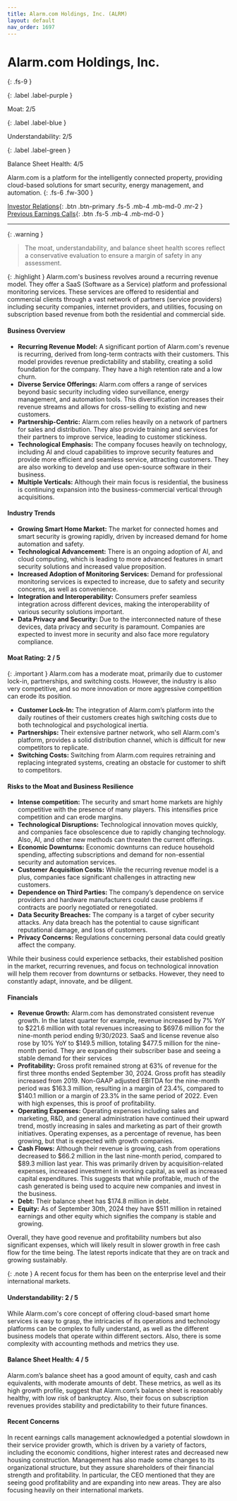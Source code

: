 ```yaml
---
title: Alarm.com Holdings, Inc. (ALRM)
layout: default
nav_order: 1697
---
```


# Alarm.com Holdings, Inc.
{: .fs-9 }

{: .label .label-purple }

Moat: 2/5

{: .label .label-blue }

Understandability: 2/5

{: .label .label-green }

Balance Sheet Health: 4/5

Alarm.com is a platform for the intelligently connected property, providing cloud-based solutions for smart security, energy management, and automation.
{: .fs-6 .fw-300 }

[Investor Relations](https://www.google.com/search?q=ALRM+investor+relations){: .btn .btn-primary .fs-5 .mb-4 .mb-md-0 .mr-2 }
[Previous Earnings Calls](https://discountingcashflows.com/company/ALRM/transcripts/){: .btn .fs-5 .mb-4 .mb-md-0 }

---

{: .warning }
>The moat, understandability, and balance sheet health scores reflect a conservative evaluation to ensure a margin of safety in any assessment.



{: .highlight }
Alarm.com's business revolves around a recurring revenue model. They offer a SaaS (Software as a Service) platform and professional monitoring services. These services are offered to residential and commercial clients through a vast network of partners (service providers) including security companies, internet providers, and utilities, focusing on subscription based revenue from both the residential and commercial side.

#### Business Overview
*   **Recurring Revenue Model:** A significant portion of Alarm.com's revenue is recurring, derived from long-term contracts with their customers. This model provides revenue predictability and stability, creating a solid foundation for the company. They have a high retention rate and a low churn.
*   **Diverse Service Offerings:** Alarm.com offers a range of services beyond basic security including video surveillance, energy management, and automation tools. This diversification increases their revenue streams and allows for cross-selling to existing and new customers.
*   **Partnership-Centric:** Alarm.com relies heavily on a network of partners for sales and distribution. They also provide training and services for their partners to improve service, leading to customer stickiness.
*   **Technological Emphasis:** The company focuses heavily on technology, including AI and cloud capabilities to improve security features and provide more efficient and seamless service, attracting customers. They are also working to develop and use open-source software in their business.
*   **Multiple Verticals:** Although their main focus is residential, the business is continuing expansion into the business-commercial vertical through acquisitions.

#### Industry Trends
*   **Growing Smart Home Market:** The market for connected homes and smart security is growing rapidly, driven by increased demand for home automation and safety.
*   **Technological Advancement:** There is an ongoing adoption of AI, and cloud computing, which is leading to more advanced features in smart security solutions and increased value proposition.
*   **Increased Adoption of Monitoring Services:** Demand for professional monitoring services is expected to increase, due to safety and security concerns, as well as convenience.
*   **Integration and Interoperability:** Consumers prefer seamless integration across different devices, making the interoperability of various security solutions important.
*   **Data Privacy and Security:** Due to the interconnected nature of these devices, data privacy and security is paramount. Companies are expected to invest more in security and also face more regulatory compliance.

#### Moat Rating: 2 / 5
{: .important }
Alarm.com has a moderate moat, primarily due to customer lock-in, partnerships, and switching costs. However, the industry is also very competitive, and so more innovation or more aggressive competition can erode its position.
*   **Customer Lock-In:** The integration of Alarm.com’s platform into the daily routines of their customers creates high switching costs due to both technological and psychological inertia.
*   **Partnerships:** Their extensive partner network, who sell Alarm.com's platform, provides a solid distribution channel, which is difficult for new competitors to replicate.
*   **Switching Costs:** Switching from Alarm.com requires retraining and replacing integrated systems, creating an obstacle for customer to shift to competitors.

#### Risks to the Moat and Business Resilience
*   **Intense competition:** The security and smart home markets are highly competitive with the presence of many players. This intensifies price competition and can erode margins.
*   **Technological Disruptions:** Technological innovation moves quickly, and companies face obsolescence due to rapidly changing technology. Also, AI, and other new methods can threaten the current offerings.
*   **Economic Downturns:** Economic downturns can reduce household spending, affecting subscriptions and demand for non-essential security and automation services.
*   **Customer Acquisition Costs:** While the recurring revenue model is a plus, companies face significant challenges in attracting new customers.
*   **Dependence on Third Parties:** The company’s dependence on service providers and hardware manufacturers could cause problems if contracts are poorly negotiated or renegotiated.
*   **Data Security Breaches:** The company is a target of cyber security attacks. Any data breach has the potential to cause significant reputational damage, and loss of customers.
*   **Privacy Concerns:** Regulations concerning personal data could greatly affect the company.

While their business could experience setbacks, their established position in the market, recurring revenues, and focus on technological innovation will help them recover from downturns or setbacks. However, they need to constantly adapt, innovate, and be diligent.

#### Financials
*  **Revenue Growth:** Alarm.com has demonstrated consistent revenue growth. In the latest quarter for example, revenue increased by 7% YoY to $221.6 million with total revenues increasing to $697.6 million for the nine-month period ending 9/30/2023. SaaS and license revenue also rose by 10% YoY to $149.5 million, totaling $477.5 million for the nine-month period.  They are expanding their subscriber base and seeing a stable demand for their services
*   **Profitability:**  Gross profit remained strong at 63% of revenue for the first three months ended September 30, 2024. Gross profit has steadily increased from 2019. Non-GAAP adjusted EBITDA for the nine-month period was $163.3 million, resulting in a margin of 23.4%, compared to $140.1 million or a margin of 23.3% in the same period of 2022. Even with high expenses, this is proof of profitability.
*   **Operating Expenses:** Operating expenses including sales and marketing, R&D, and general administration have continued their upward trend, mostly increasing in sales and marketing as part of their growth initiatives. Operating expenses, as a percentage of revenue, has been growing, but that is expected with growth companies.
*   **Cash Flows:** Although their revenue is growing, cash from operations decreased to $66.2 million in the last nine-month period, compared to $89.3 million last year. This was primarily driven by acquisition-related expenses, increased investment in working capital, as well as increased capital expenditures. This suggests that while profitable, much of the cash generated is being used to acquire new companies and invest in the business.
*   **Debt:** Their balance sheet has $174.8 million in debt.
*   **Equity:** As of September 30th, 2024 they have $511 million in retained earnings and other equity which signifies the company is stable and growing.

Overall, they have good revenue and profitability numbers but also significant expenses, which will likely result in slower growth in free cash flow for the time being. The latest reports indicate that they are on track and growing sustainably.

{: .note }
A recent focus for them has been on the enterprise level and their international markets.

#### Understandability: 2 / 5
While Alarm.com's core concept of offering cloud-based smart home services is easy to grasp, the intricacies of its operations and technology platforms can be complex to fully understand, as well as the different business models that operate within different sectors. Also, there is some complexity with accounting methods and metrics they use.

#### Balance Sheet Health: 4 / 5
Alarm.com’s balance sheet has a good amount of equity, cash and cash equivalents, with moderate amounts of debt. These metrics, as well as its high growth profile, suggest that Alarm.com’s balance sheet is reasonably healthy, with low risk of bankruptcy. Also, their focus on subscription revenues provides stability and predictability to their future finances.

#### Recent Concerns
In recent earnings calls management acknowledged a potential slowdown in their service provider growth, which is driven by a variety of factors, including the economic conditions, higher interest rates and decreased new housing construction. Management has also made some changes to its organizational structure, but they assure shareholders of their financial strength and profitability. In particular, the CEO mentioned that they are seeing good profitability and are expanding into new areas. They are also focusing heavily on their international markets.
